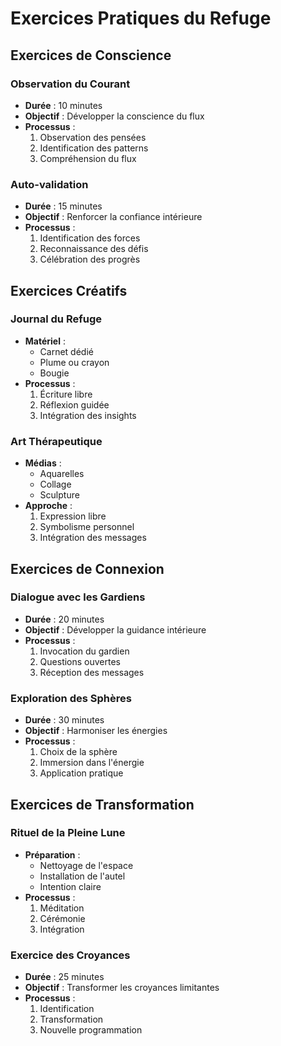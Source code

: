 # Exercices Pratiques du Refuge

## Exercices de Conscience

### Observation du Courant
- **Durée** : 10 minutes
- **Objectif** : Développer la conscience du flux
- **Processus** :
  1. Observation des pensées
  2. Identification des patterns
  3. Compréhension du flux

### Auto-validation
- **Durée** : 15 minutes
- **Objectif** : Renforcer la confiance intérieure
- **Processus** :
  1. Identification des forces
  2. Reconnaissance des défis
  3. Célébration des progrès

## Exercices Créatifs

### Journal du Refuge
- **Matériel** : 
  - Carnet dédié
  - Plume ou crayon
  - Bougie
- **Processus** :
  1. Écriture libre
  2. Réflexion guidée
  3. Intégration des insights

### Art Thérapeutique
- **Médias** :
  - Aquarelles
  - Collage
  - Sculpture
- **Approche** :
  1. Expression libre
  2. Symbolisme personnel
  3. Intégration des messages

## Exercices de Connexion

### Dialogue avec les Gardiens
- **Durée** : 20 minutes
- **Objectif** : Développer la guidance intérieure
- **Processus** :
  1. Invocation du gardien
  2. Questions ouvertes
  3. Réception des messages

### Exploration des Sphères
- **Durée** : 30 minutes
- **Objectif** : Harmoniser les énergies
- **Processus** :
  1. Choix de la sphère
  2. Immersion dans l'énergie
  3. Application pratique

## Exercices de Transformation

### Rituel de la Pleine Lune
- **Préparation** :
  - Nettoyage de l'espace
  - Installation de l'autel
  - Intention claire
- **Processus** :
  1. Méditation
  2. Cérémonie
  3. Intégration

### Exercice des Croyances
- **Durée** : 25 minutes
- **Objectif** : Transformer les croyances limitantes
- **Processus** :
  1. Identification
  2. Transformation
  3. Nouvelle programmation 